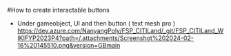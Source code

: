 #How to create interactable buttons 

- Under gameobject, UI and then button ( text mesh pro )
https://dev.azure.com/NanyangPoly/FSP_CITILand/_git/FSP_CITILand_WIKIFYP2023P4?path=/.attachments/Screenshot%202024-02-16%20145510.png&version=GBmain